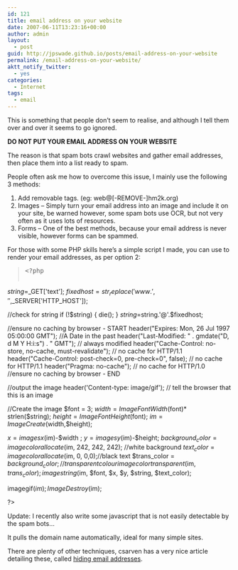 ```yaml
---
id: 121
title: email address on your website
date: 2007-06-11T13:23:16+00:00
author: admin
layout:
  - post
guid: http://jpswade.github.io/posts/email-address-on-your-website
permalink: /email-address-on-your-website/
aktt_notify_twitter:
  - yes
categories:
  - Internet
tags:
  - email
---
```

<p class="lead">
  This is something that people don&#8217;t seem to realise, and although I tell them over and over it seems to go ignored.
</p>

**DO NOT PUT YOUR EMAIL ADDRESS ON YOUR WEBSITE**

The reason is that spam bots crawl websites and gather email addresses, then place them into a list ready to spam.

<!--more-->People often ask me how to overcome this issue, I mainly use the following 3 methods:

  1. Add removable tags. (eg: web@[-REMOVE-]hm2k.org)
  2. Images &#8211; Simply turn your email address into an image and include it on your site, be warned however, some spam bots use OCR, but not very often as it uses lots of resources.
  3. Forms &#8211; One of the best methods, because your email address is never visible, however forms can be spammed.

For those with some PHP skills here&#8217;s a simple script I made, you can use to render your email addresses, as per option 2:

> <pre>&lt;?php

$string=$_GET['text'];
$fixedhost=str_replace('www.','',$_SERVER['HTTP_HOST']);

//check for string
if (!$string) { die(); }
$string=$string.'@'.$fixedhost;

//ensure no caching by browser - START
header("Expires: Mon, 26 Jul 1997 05:00:00 GMT"); //A Date in the past
header("Last-Modified: " . gmdate("D, d M Y H:i:s") . " GMT"); // always modified
header("Cache-Control: no-store, no-cache, must-revalidate"); // no cache for HTTP/1.1
header("Cache-Control: post-check=0, pre-check=0", false); // no cache for HTTP/1.1
header("Pragma: no-cache"); // no cache for HTTP/1.0
//ensure no caching by browser - END

//output the image
header('Content-type: image/gif'); // tell the browser that this is an image

//Create the image
$font  = 3;
$width  = ImageFontWidth($font)* strlen($string);
$height = ImageFontHeight($font);
$im = ImageCreate($width,$height);

$x=imagesx($im)-$width ;
$y=imagesy($im)-$height;
$background_color = imagecolorallocate ($im, 242, 242, 242); //white background
$text_color = imagecolorallocate ($im, 0, 0,0);//black text
$trans_color = $background_color;//transparent colour
imagecolortransparent($im, $trans_color);
imagestring ($im, $font, $x, $y,  $string, $text_color);

imagegif($im);
ImageDestroy($im); 

?&gt;</pre>

Update: I recently also write some javascript that is not easily detectable by the spam bots&#8230;

> <script language=&#8221;JavaScript&#8221; type=&#8221;text/javascript&#8221;>
  
> <!&#8211;
  
> var who = &#8216;info&#8217;;
  
> var at = &#8216;@&#8217;;
  
> URL=self.location.href;
  
> prefix=URL.substring(0,URL.indexOf(&#8216;.&#8217;)+1);
  
> URLremain=URL.substring(prefix.length,URL.length);
  
> domain=&#8221;;
  
> if((prefix==&#8217;http://www.&#8217;) || (prefix==&#8217;www.&#8217;)) {
  
> domain=URLremain.substring(0,URLremain.indexOf(&#8216;/&#8217;));
  
> }
  
> else {
  
> prefix2=URL.substring(0,7);
  
> if (prefix2==&#8217;http://&#8217;) {
  
> URLremain2=URL.substring(prefix2.length,URL.length);
  
> domain=URLremain2.substring(0,URLremain2.indexOf(&#8216;/&#8217;));
  
> }
  
> else{ domain=URL.substring(0,URL.indexOf(&#8216;/&#8217;)); }
  
> }
  
> document.write(who + at + domain);
  
> //&#8211;>
  
> </script>

It pulls the domain name automatically, ideal for many simple sites.

There are plenty of other techniques, csarven has a very nice article detailing these, called [hiding email addresses](http://www.csarven.ca/hiding-email-addresses).